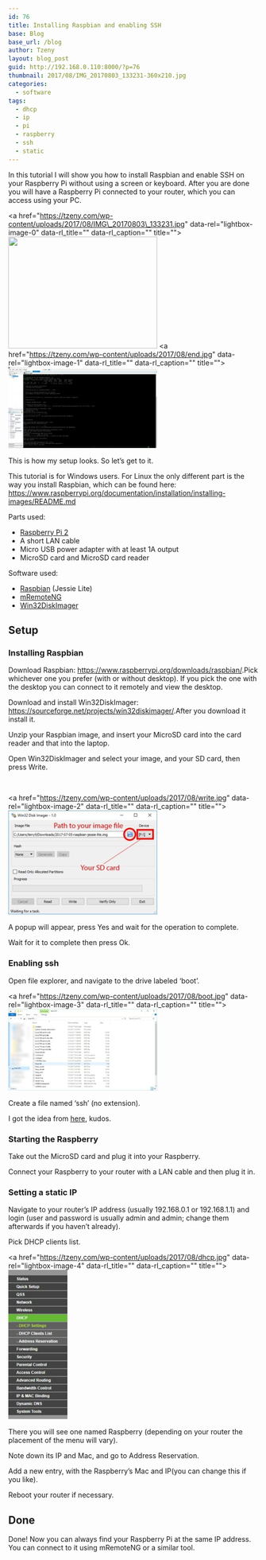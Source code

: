 ```yaml
---
id: 76
title: Installing Raspbian and enabling SSH
base: Blog
base_url: /blog
author: Tzeny
layout: blog_post
guid: http://192.168.0.110:8000/?p=76
thumbnail: 2017/08/IMG_20170803_133231-360x210.jpg
categories:
  - software
tags:
  - dhcp
  - ip
  - pi
  - raspberry
  - ssh
  - static
---
```

In this tutorial I will show you how to install Raspbian and enable SSH on your Raspberry Pi without using a screen or keyboard. After you are done you will have a Raspberry Pi connected to your router, which you can access using your PC.

<a href="https://tzeny.com/wp-content/uploads/2017/08/IMG\_20170803\_133231.jpg" data-rel="lightbox-image-0" data-rl\_title="" data-rl\_caption="" title=""><img class="alignnone wp-image-80 size-medium" src="https://tzeny.com/wp-content/uploads/2017/08/IMG_20170803_133231-300x225.jpg" alt="" width="300" height="225" srcset="https://tzeny.com/wp-content/uploads/2017/08/IMG_20170803_133231-300x225.jpg 300w, https://tzeny.com/wp-content/uploads/2017/08/IMG_20170803_133231-768x576.jpg 768w, https://tzeny.com/wp-content/uploads/2017/08/IMG_20170803_133231-1024x768.jpg 1024w, https://tzeny.com/wp-content/uploads/2017/08/IMG_20170803_133231.jpg 1200w" sizes="(min-width: 960px) 75vw, 100vw" /></a> <a href="https://tzeny.com/wp-content/uploads/2017/08/end.jpg" data-rel="lightbox-image-1" data-rl\_title="" data-rl\_caption="" title="">![My helpful screenshot](/assets/img/posts/2017/08/end-300x163.jpg)</a>

This is how my setup looks. So let’s get to it.

This tutorial is for Windows users. For Linux the only different part is the way you install Raspbian, which can be found here: <https://www.raspberrypi.org/documentation/installation/installing-images/README.md>

Parts used:

  *  [Raspberry Pi 2](https://www.raspberrypi.org/products/raspberry-pi-2-model-b/)
  * A short LAN cable
  * Micro USB power adapter with at least 1A output
  * MicroSD card and MicroSD card reader

Software used:

  * [Raspbian](https://www.raspberrypi.org/downloads/) (Jessie Lite)
  * [mRemoteNG](https://mremoteng.org/)
  * [Win32DiskImager](https://sourceforge.net/projects/win32diskimager/)

## Setup

### Installing Raspbian

Download Raspbian: <https://www.raspberrypi.org/downloads/raspbian/>.Pick whichever one you prefer (with or without desktop). If you pick the one with the desktop you can connect to it remotely and view the desktop.

Download and install Win32DiskImager: <https://sourceforge.net/projects/win32diskimager/>.After you download it install it.

Unzip your Raspbian image, and insert your MicroSD card into the card reader and that into the laptop.

Open Win32DiskImager and select your image, and your SD card, then press Write.

 

<a href="https://tzeny.com/wp-content/uploads/2017/08/write.jpg" data-rel="lightbox-image-2" data-rl\_title="" data-rl\_caption="" title="">![My helpful screenshot](/assets/img/posts/2017/08/write-300x209.jpg)</a>

A popup will appear, press Yes and wait for the operation to complete.

Wait for it to complete then press Ok.

### Enabling ssh

Open file explorer, and navigate to the drive labeled ‘boot’.

<a href="https://tzeny.com/wp-content/uploads/2017/08/boot.jpg" data-rel="lightbox-image-3" data-rl\_title="" data-rl\_caption="" title="">![My helpful screenshot](/assets/img/posts/2017/08/boot-300x164.jpg)</a>

Create a file named ‘ssh’ (no extension).

I got the idea from [here](https://hackernoon.com/raspberry-pi-headless-install-462ccabd75d0), kudos.

### Starting the Raspberry

Take out the MicroSD card and plug it into your Raspberry.

Connect your Raspberry to your router with a LAN cable and then plug it in.

### Setting a static IP

Navigate to your router’s IP address (usually 192.168.0.1 or 192.168.1.1) and login (user and password is usually admin and admin; change them afterwards if you haven’t already).

Pick DHCP clients list.

<a href="https://tzeny.com/wp-content/uploads/2017/08/dhcp.jpg" data-rel="lightbox-image-4" data-rl\_title="" data-rl\_caption="" title="">![My helpful screenshot](/assets/img/posts/2017/08/dhcp-119x300.jpg)</a>

There you will see one named Raspberry (depending on your router the placement of the menu will vary).

Note down its IP and Mac, and go to Address Reservation.

Add a new entry, with the Raspberry’s Mac and IP(you can change this if you like).

Reboot your router if necessary.

## Done

Done! Now you can always find your Raspberry Pi at the same IP address. You can connect to it using mRemoteNG or a similar tool.
